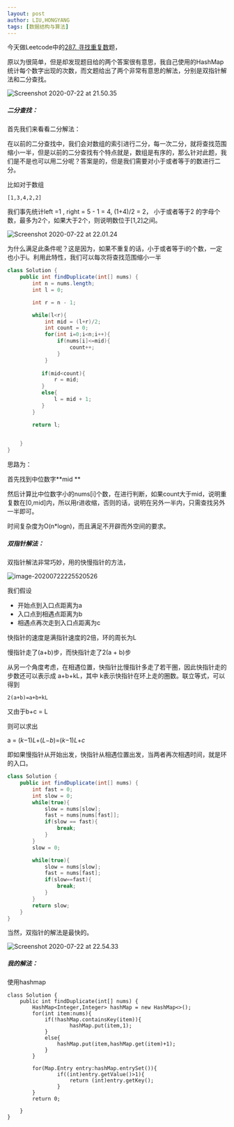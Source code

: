 ```yaml
---
layout: post
author: LIU,HONGYANG
tags: [数据结构与算法]
---
```




今天做Leetcode中的[287. 寻找重复数](https://leetcode-cn.com/problems/find-the-duplicate-number/)题，

原以为很简单，但是却发现题目给的两个答案很有意思，我自己使用的HashMap统计每个数字出现的次数，而文题给出了两个非常有意思的解法，分别是双指针解法和二分查找。

![Screenshot 2020-07-22 at 21.50.35](https://tva1.sinaimg.cn/large/007S8ZIlgy1gh038zd4x1j30om0msacm.jpg)

##### 二分查找：

首先我们来看看二分解法：

在以前的二分查找中，我们会对数组的索引进行二分，每一次二分，就将查找范围缩小一半，但是以前的二分查找有个特点就是，数组是有序的，那么针对此题，我们是不是也可以用二分呢？答案是的，但是我们需要对小于或者等于的数进行二分。

比如对于数组

```
[1,3,4,2,2]
```



我们事先统计left =1 , right = 5 - 1 = 4, (1+4)/2 = 2， 小于或者等于2 的字母个数，最多为2个，如果大于2个，则说明数位于[1,2]之间。

 

![Screenshot 2020-07-22 at 22.01.24](https://tva1.sinaimg.cn/large/007S8ZIlgy1gh03k7etx8j30x003gdfx.jpg)



为什么满足此条件呢？这是因为，如果不重复的话，小于或者等于i的个数，一定也小于i。利用此特性，我们可以每次将查找范围缩小一半



```java
class Solution {
    public int findDuplicate(int[] nums) {
        int n = nums.length;
        int l = 0;

        int r = n - 1;

        while(l<r){
            int mid = (l+r)/2;
            int count = 0;
            for(int i=0;i<n;i++){
                if(nums[i]<=mid){
                    count++;
                }
            }
        
           if(mid<count){
               r = mid;
           }
           else{
               l = mid + 1;
           }
        }   

        return l;

     
    }
}
```



思路为：

首先找到中位数字**mid **

然后计算比中位数字小的nums[i]个数，在进行判断，如果count大于mid，说明重复数在[0,mid]内，所以用r进收缩，否则的话，说明在另外一半内，只需查找另外一半即可。



时间复杂度为O(n*logn)，而且满足不开辟而外空间的要求。





##### 双指针解法：



双指针解法非常巧妙，用的快慢指针的方法，



![image-20200722225520526](https://tva1.sinaimg.cn/large/007S8ZIlgy1gh0549i63tj30nw0aqmxn.jpg)

我们假设

- 开始点到入口点距离为a
- 入口点到相遇点距离为b
- 相遇点再次走到入口点距离为c



快指针的速度是满指针速度的2倍，环的周长为L

慢指针走了(a+b)步，而快指针走了2(a + b)步

从另一个角度考虑，在相遇位置，快指针比慢指针多走了若干圈，因此快指针走的步数还可以表示成 a+b+kL，其中 k表示快指针在环上走的圈数。联立等式，可以得到

```
2(a+b)=a+b+kL
```

又由于b+c = L

则可以求出

a = (*k*−1)*L*+(*L*−*b*)=(*k*−1)*L*+*c*

即如果慢指针从开始出发，快指针从相遇位置出发，当两者再次相遇时间，就是环的入口。



```java
class Solution {
    public int findDuplicate(int[] nums) {
        int fast = 0;
        int slow = 0;
        while(true){
            slow = nums[slow];
            fast = nums[nums[fast]];
            if(slow == fast){
                break;
            }
        }
        slow = 0;

        while(true){
            slow = nums[slow];
            fast = nums[fast];
            if(slow==fast){
                break;
            }
        }
        return slow;
    }
}
```



当然，双指针的解法是最快的。

![Screenshot 2020-07-22 at 22.54.33](https://tva1.sinaimg.cn/large/007S8ZIlgy1gh053hyx9dj30ns0dkwfs.jpg)



##### 我的解法：



使用hashmap

```
class Solution {
    public int findDuplicate(int[] nums) {
        HashMap<Integer,Integer> hashMap = new HashMap<>();
        for(int item:nums){
            if(!hashMap.containsKey(item)){
                    hashMap.put(item,1);
            }
            else{
                hashMap.put(item,hashMap.get(item)+1);
            }
        }

        for(Map.Entry entry:hashMap.entrySet()){
                if((int)entry.getValue()>1){
                    return (int)entry.getKey();
                }
        }
        return 0;
     
    }
}
```

